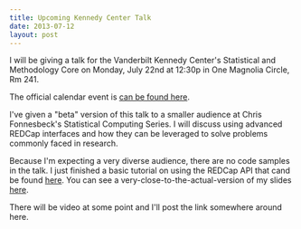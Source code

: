```yaml
---
title: Upcoming Kennedy Center Talk
date: 2013-07-12
layout: post
---
```


I will be giving a talk for the Vanderbilt Kennedy Center's Statistical and Methodology Core on Monday, July 22nd at 12:30p in One Magnolia Circle, Rm 241.

The official calendar event is [can be found here](http://kc.vanderbilt.edu/site/newsandevents/calendar/page.aspx?id=3950).

I've given a "beta" version of this talk to a smaller audience at Chris Fonnesbeck's Statistical Computing Series. I will discuss using advanced REDCap interfaces and how they can be leveraged to solve problems commonly faced in research.

Because I'm expecting a very diverse audience, there are no code samples in the talk. I just finished a basic tutorial on using the REDCap API that cand be found [here](http://bit.ly/pycap-tutorial). You can see a very-close-to-the-actual-version of my slides [here](/assets/pdf/20130712-kc-redcap-beta.pdf).

There will be video at some point and I'll post the link somewhere around here.